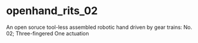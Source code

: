 # openhand_rits_02
An open soruce tool-less assembled robotic hand driven by gear trains: No. 02; Three-fingered One actuation
